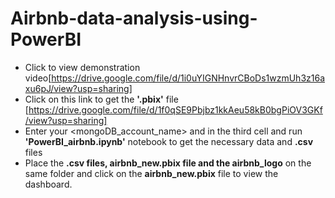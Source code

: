 # Airbnb-data-analysis-using-PowerBI
- Click to view demonstration video[https://drive.google.com/file/d/1i0uYIGNHnvrCBoDs1wzmUh3z16axu6pJ/view?usp=sharing]
- Click on this link to get the **'.pbix'** file [https://drive.google.com/file/d/1f0qSE9Pbjbz1kkAeu58kB0bgPiOV3GKf/view?usp=sharing]
- Enter your <mongoDB_account_name> and <password> in the third cell and run **'PowerBI_airbnb.ipynb'** notebook to get the necessary data and **.csv** files
- Place the **.csv files, airbnb_new.pbix file and the airbnb_logo** on the same folder and click on the **airbnb_new.pbix** file to view the dashboard.
